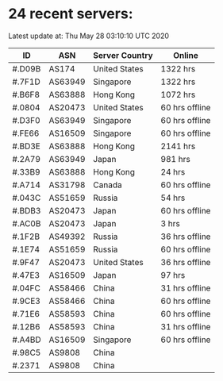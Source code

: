 # 24 recent servers:

Latest update at: Thu May 28 03:10:10 UTC 2020

| ID | ASN | Server Country | Online |
| -- | --- | -------------- | ------ |
| #.D09B | AS174 | United States | 1322 hrs |
| #.7F1D | AS63949 | Singapore | 1322 hrs |
| #.B6F8 | AS63888 | Hong Kong | 1072 hrs |
| #.0804 | AS20473 | United States | 60 hrs offline |
| #.D3F0 | AS63949 | Singapore | 60 hrs offline |
| #.FE66 | AS16509 | Singapore | 60 hrs offline |
| #.BD3E | AS63888 | Hong Kong | 2141 hrs |
| #.2A79 | AS63949 | Japan | 981 hrs |
| #.33B9 | AS63888 | Hong Kong | 24 hrs |
| #.A714 | AS31798 | Canada | 60 hrs offline |
| #.043C | AS51659 | Russia | 54 hrs |
| #.BDB3 | AS20473 | Japan | 60 hrs offline |
| #.AC0B | AS20473 | Japan | 3 hrs |
| #.1F2B | AS49392 | Russia | 36 hrs offline |
| #.1E74 | AS51659 | Russia | 60 hrs offline |
| #.9F47 | AS20473 | United States | 36 hrs offline |
| #.47E3 | AS16509 | Japan | 97 hrs |
| #.04FC | AS58466 | China | 31 hrs offline |
| #.9CE3 | AS58466 | China | 60 hrs offline |
| #.71E6 | AS58593 | China | 60 hrs offline |
| #.12B6 | AS58593 | China | 31 hrs offline |
| #.A4BD | AS16509 | Singapore | 60 hrs offline |
| #.98C5 | AS9808 | China | |
| #.2371 | AS9808 | China | |

